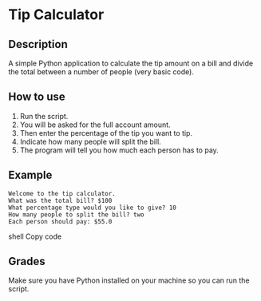 # Tip Calculator

## Description

A simple Python application to calculate the tip amount on a bill and divide the total between a number of people (very basic code).

## How to use

1. Run the script.
2. You will be asked for the full account amount.
3. Then enter the percentage of the tip you want to tip.
4. Indicate how many people will split the bill.
5. The program will tell you how much each person has to pay.

## Example
```
Welcome to the tip calculator.
What was the total bill? $100
What percentage type would you like to give? 10
How many people to split the bill? two
Each person should pay: $55.0
```
shell
Copy code

## Grades

Make sure you have Python installed on your machine so you can run the script.